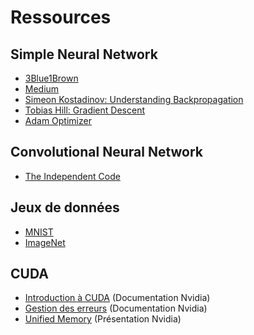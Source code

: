# Ressources

## Simple Neural Network
- [3Blue1Brown](https://www.3blue1brown.com/topics/neural-networks)
- [Medium](https://medium.com/@14prakash/back-propagation-is-very-simple-who-made-it-complicated-97b794c97e5c)
- [Simeon Kostadinov: Understanding Backpropagation](https://towardsdatascience.com/understanding-backpropagation-algorithm-7bb3aa2f95fd)
- [Tobias Hill: Gradient Descent](https://towardsdatascience.com/part-2-gradient-descent-and-backpropagation-bf90932c066a)
- [Adam Optimizer](https://arxiv.org/pdf/1412.6980.pdf)

## Convolutional Neural Network
- [The Independent Code](https://www.youtube.com/watch?v=Lakz2MoHy6o)


## Jeux de données
- [MNIST](http://yann.lecun.com/exdb/mnist/)
- [ImageNet](https://www.image-net.org/index.php)

## CUDA
- [Introduction à CUDA](https://developer.nvidia.com/blog/even-easier-introduction-cuda/) (Documentation Nvidia)
- [Gestion des erreurs](https://developer.nvidia.com/blog/how-query-device-properties-and-handle-errors-cuda-cc/) (Documentation Nvidia)
- [Unified Memory](https://on-demand.gputechconf.com/gtc/2017/presentation/s7285-nikolay-sakharnykh-unified-memory-on-pascal-and-volta.pdf) (Présentation Nvidia)
